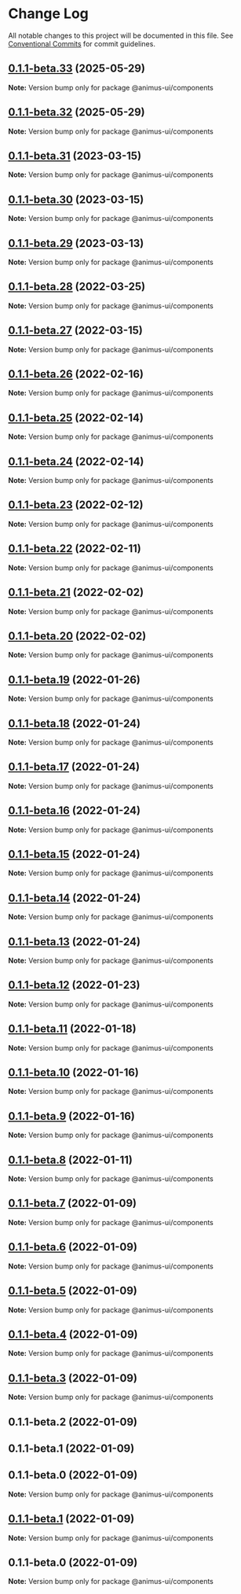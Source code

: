 # Change Log

All notable changes to this project will be documented in this file.
See [Conventional Commits](https://conventionalcommits.org) for commit guidelines.

## [0.1.1-beta.33](https://github.com/codecaaron/animus/compare/@animus-ui/components@0.1.1-beta.32...@animus-ui/components@0.1.1-beta.33) (2025-05-29)

**Note:** Version bump only for package @animus-ui/components

## [0.1.1-beta.32](https://github.com/codecaaron/animus/compare/@animus-ui/components@0.1.1-beta.31...@animus-ui/components@0.1.1-beta.32) (2025-05-29)

**Note:** Version bump only for package @animus-ui/components

## [0.1.1-beta.31](https://github.com/codecaaron/animus/compare/@animus-ui/components@0.1.1-beta.30...@animus-ui/components@0.1.1-beta.31) (2023-03-15)

**Note:** Version bump only for package @animus-ui/components

## [0.1.1-beta.30](https://github.com/codecaaron/animus/compare/@animus-ui/components@0.1.1-beta.29...@animus-ui/components@0.1.1-beta.30) (2023-03-15)

**Note:** Version bump only for package @animus-ui/components

## [0.1.1-beta.29](https://github.com/codecaaron/animus/compare/@animus-ui/components@0.1.1-beta.28...@animus-ui/components@0.1.1-beta.29) (2023-03-13)

**Note:** Version bump only for package @animus-ui/components

## [0.1.1-beta.28](https://github.com/codecaaron/animus/compare/@animus-ui/components@0.1.1-beta.27...@animus-ui/components@0.1.1-beta.28) (2022-03-25)

**Note:** Version bump only for package @animus-ui/components

## [0.1.1-beta.27](https://github.com/codecaaron/animus/compare/@animus-ui/components@0.1.1-beta.26...@animus-ui/components@0.1.1-beta.27) (2022-03-15)

**Note:** Version bump only for package @animus-ui/components

## [0.1.1-beta.26](https://github.com/codecaaron/animus/compare/@animus-ui/components@0.1.1-beta.25...@animus-ui/components@0.1.1-beta.26) (2022-02-16)

**Note:** Version bump only for package @animus-ui/components

## [0.1.1-beta.25](https://github.com/codecaaron/animus/compare/@animus-ui/components@0.1.1-beta.24...@animus-ui/components@0.1.1-beta.25) (2022-02-14)

**Note:** Version bump only for package @animus-ui/components

## [0.1.1-beta.24](https://github.com/codecaaron/animus/compare/@animus-ui/components@0.1.1-beta.23...@animus-ui/components@0.1.1-beta.24) (2022-02-14)

**Note:** Version bump only for package @animus-ui/components

## [0.1.1-beta.23](https://github.com/codecaaron/animus/compare/@animus-ui/components@0.1.1-beta.22...@animus-ui/components@0.1.1-beta.23) (2022-02-12)

**Note:** Version bump only for package @animus-ui/components

## [0.1.1-beta.22](https://github.com/codecaaron/animus/compare/@animus-ui/components@0.1.1-beta.21...@animus-ui/components@0.1.1-beta.22) (2022-02-11)

**Note:** Version bump only for package @animus-ui/components

## [0.1.1-beta.21](https://github.com/codecaaron/animus/compare/@animus-ui/components@0.1.1-beta.20...@animus-ui/components@0.1.1-beta.21) (2022-02-02)

**Note:** Version bump only for package @animus-ui/components

## [0.1.1-beta.20](https://github.com/codecaaron/animus/compare/@animus-ui/components@0.1.1-beta.19...@animus-ui/components@0.1.1-beta.20) (2022-02-02)

**Note:** Version bump only for package @animus-ui/components

## [0.1.1-beta.19](https://github.com/codecaaron/animus/compare/@animus-ui/components@0.1.1-beta.18...@animus-ui/components@0.1.1-beta.19) (2022-01-26)

**Note:** Version bump only for package @animus-ui/components

## [0.1.1-beta.18](https://github.com/codecaaron/animus/compare/@animus-ui/components@0.1.1-beta.17...@animus-ui/components@0.1.1-beta.18) (2022-01-24)

**Note:** Version bump only for package @animus-ui/components

## [0.1.1-beta.17](https://github.com/codecaaron/animus/compare/@animus-ui/components@0.1.1-beta.16...@animus-ui/components@0.1.1-beta.17) (2022-01-24)

**Note:** Version bump only for package @animus-ui/components

## [0.1.1-beta.16](https://github.com/codecaaron/animus/compare/@animus-ui/components@0.1.1-beta.15...@animus-ui/components@0.1.1-beta.16) (2022-01-24)

**Note:** Version bump only for package @animus-ui/components

## [0.1.1-beta.15](https://github.com/codecaaron/animus/compare/@animus-ui/components@0.1.1-beta.14...@animus-ui/components@0.1.1-beta.15) (2022-01-24)

**Note:** Version bump only for package @animus-ui/components

## [0.1.1-beta.14](https://github.com/codecaaron/animus/compare/@animus-ui/components@0.1.1-beta.13...@animus-ui/components@0.1.1-beta.14) (2022-01-24)

**Note:** Version bump only for package @animus-ui/components

## [0.1.1-beta.13](https://github.com/codecaaron/animus/compare/@animus-ui/components@0.1.1-beta.12...@animus-ui/components@0.1.1-beta.13) (2022-01-24)

**Note:** Version bump only for package @animus-ui/components

## [0.1.1-beta.12](https://github.com/codecaaron/animus/compare/@animus-ui/components@0.1.1-beta.11...@animus-ui/components@0.1.1-beta.12) (2022-01-23)

**Note:** Version bump only for package @animus-ui/components

## [0.1.1-beta.11](https://github.com/codecaaron/animus/compare/@animus-ui/components@0.1.1-beta.10...@animus-ui/components@0.1.1-beta.11) (2022-01-18)

**Note:** Version bump only for package @animus-ui/components

## [0.1.1-beta.10](https://github.com/codecaaron/animus/compare/@animus-ui/components@0.1.1-beta.9...@animus-ui/components@0.1.1-beta.10) (2022-01-16)

**Note:** Version bump only for package @animus-ui/components

## [0.1.1-beta.9](https://github.com/codecaaron/animus/compare/@animus-ui/components@0.1.1-beta.8...@animus-ui/components@0.1.1-beta.9) (2022-01-16)

**Note:** Version bump only for package @animus-ui/components

## [0.1.1-beta.8](https://github.com/codecaaron/animus/compare/@animus-ui/components@0.1.1-beta.7...@animus-ui/components@0.1.1-beta.8) (2022-01-11)

**Note:** Version bump only for package @animus-ui/components

## [0.1.1-beta.7](https://github.com/codecaaron/animus/compare/@animus-ui/components@0.1.1-beta.6...@animus-ui/components@0.1.1-beta.7) (2022-01-09)

**Note:** Version bump only for package @animus-ui/components

## [0.1.1-beta.6](https://github.com/codecaaron/animus/compare/@animus-ui/components@0.1.1-beta.5...@animus-ui/components@0.1.1-beta.6) (2022-01-09)

**Note:** Version bump only for package @animus-ui/components

## [0.1.1-beta.5](https://github.com/codecaaron/animus/compare/@animus-ui/components@0.1.1-beta.4...@animus-ui/components@0.1.1-beta.5) (2022-01-09)

**Note:** Version bump only for package @animus-ui/components

## [0.1.1-beta.4](https://github.com/codecaaron/animus/compare/@animus-ui/components@0.1.1-beta.3...@animus-ui/components@0.1.1-beta.4) (2022-01-09)

**Note:** Version bump only for package @animus-ui/components

## [0.1.1-beta.3](https://github.com/codecaaron/animus/compare/@animus-ui/components@0.1.1-beta.2...@animus-ui/components@0.1.1-beta.3) (2022-01-09)

**Note:** Version bump only for package @animus-ui/components

## 0.1.1-beta.2 (2022-01-09)

## 0.1.1-beta.1 (2022-01-09)

## 0.1.1-beta.0 (2022-01-09)

**Note:** Version bump only for package @animus-ui/components

## [0.1.1-beta.1](https://github.com/codecaaron/animus/compare/v0.1.1-beta.0...v0.1.1-beta.1) (2022-01-09)

**Note:** Version bump only for package @animus-ui/components

## 0.1.1-beta.0 (2022-01-09)

**Note:** Version bump only for package @animus-ui/components
